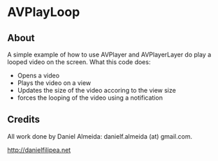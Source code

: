 # AVPlayLoop

## About

A simple example of how to use AVPlayer and AVPlayerLayer do play a looped video on the screen.
What this code does:

 - Opens a video
 - Plays the video on a view
 - Updates the size of the video accoring to the view size
 - forces the looping of the video using a notification

## Credits

All work done by Daniel Almeida: danielf.almeida (at) gmail.com. 

http://danielfilipea.net
